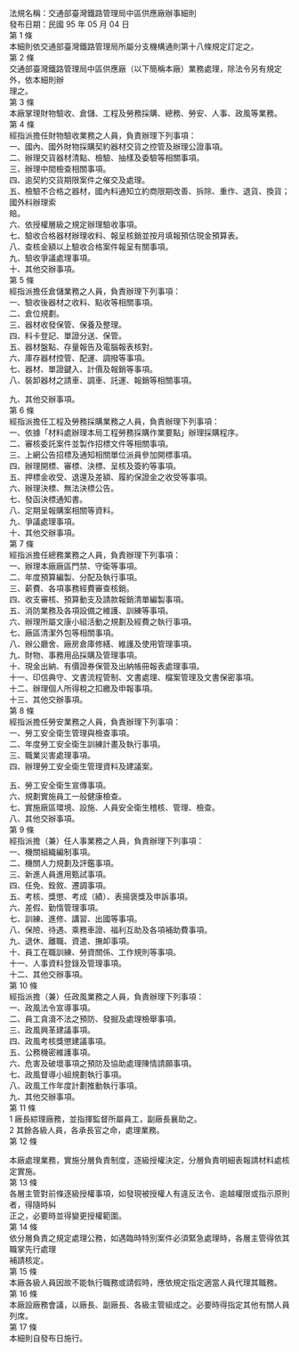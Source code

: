 法規名稱：交通部臺灣鐵路管理局中區供應廠辦事細則  
發布日期：民國 95 年 05 月 04 日  
第 1 條  
本細則依交通部臺灣鐵路管理局所屬分支機構通則第十八條規定訂定之。  
第 2 條  
交通部臺灣鐵路管理局中區供應廠（以下簡稱本廠）業務處理，除法令另有規定外，依本細則辦  
理之。  
第 3 條  
本廠掌理財物驗收、倉儲、工程及勞務採購、總務、勞安、人事、政風等業務。  
第 4 條  
經指派擔任財物驗收業務之人員，負責辦理下列事項：  
一、國內、國外財物採購契約器材交貨之控管及辦理公證事項。  
二、辦理交貨器材清點、檢驗、抽樣及委驗等相關事項。  
三、辦理中間檢查相關事項。  
四、逾契約交貨期限案件之催交及處理。  
五、檢驗不合格之器材，國內料通知立約商限期改善、拆除、重作、退貨、換貨；國外料辦理索  
賠。  
六、依授權層級之規定辦理驗收事項。  
七、驗收合格器材辦理收料、報呈核銷並按月填報預估現金預算表。  
八、查核金額以上驗收合格案件報呈有關事項。  
九、驗收爭議處理事項。  
十、其他交辦事項。  
第 5 條  
經指派擔任倉儲業務之人員，負責辦理下列事項：  
一、驗收後器材之收料、點收等相關事項。  
二、倉位規劃。  
三、器材收發保管、保養及整理。  
四、料卡登記、單證分送、保管。  
五、器材盤點、存量報告及電腦報表核對。  
六、庫存器材控管、配運、調撥等事項。  
七、器材、單證鍵入、計價及報銷等事項。  
八、裝卸器材之請車、調車、託運、報銷等相關事項。  


九、其他交辦事項。  
第 6 條  
經指派擔任工程及勞務採購業務之人員，負責辦理下列事項：  
一、依據「材料處辦理本局工程勞務採購作業要點」辦理採購程序。  
二、審核委託案件並製作招標文件等相關事項。  
三、上網公告招標及通知相關單位派員參加開標事項。  
四、辦理開標、審標、決標、呈核及簽約等事項。  
五、押標金收受、退還及差額、履約保證金之收受等事項。  
六、辦理決標、無法決標公告。  
七、發函決標通知書。  
八、定期呈報購案相關等資料。  
九、爭議處理事項。  
十、其他交辦事項。  
第 7 條  
經指派擔任總務業務之人員，負責辦理下列事項：  
一、辦理本廠廠區門禁、守衛等事項。  
二、年度預算編製、分配及執行事項。  
三、薪費、各項事務經費審查核銷。  
四、收支審核、預算動支及請款報銷清單編製事項。  
五、消防業務及各項設備之維護、訓練等事項。  
六、辦理所屬文康小組活動之規劃及經費之執行事項。  
七、廠區清潔外包等相關事項。  
八、辦公廳舍、廠房倉庫修繕、維護及使用管理事項。  
九、財物、事務用品採購及管理事項。  
十、現金出納、有價證券保管及出納帳冊報表處理事項。  
十一、印信典守、文書流程管制、文書處理、檔案管理及文書保密事項。  
十二、辦理個人所得稅之扣繳及申報事項。  
十三、其他交辦事項。  
第 8 條  
經指派擔任勞安業務之人員，負責辦理下列事項：  
一、勞工安全衛生管理與檢查事項。  
二、年度勞工安全衛生訓練計畫及執行事項。  
三、職業災害處理事項。  
四、辦理勞工安全衛生管理資料及建議案。  


五、勞工安全衛生宣傳事項。  
六、規劃實施員工一般健康檢查。  
七、實施廠區環境、設施、人員安全衛生稽核、管理、檢查。  
八、其他交辦事項。  
第 9 條  
經指派擔（兼）任人事業務之人員，負責辦理下列事項：  
一、機關組織編制事項。  
二、機關人力規劃及評鑑事項。  
三、新進人員進用甄試事項。  
四、任免、銓敘、遷調事項。  
五、考核、獎懲、考成（績）、表揚褒獎及申訴事項。  
六、差假、勤惰管理事項。  
七、訓練、進修、講習、出國等事項。  
八、保險、待遇、乘務車證、福利互助及各項補助費事項。  
九、退休、離職、資遣、撫卹事項。  
十、員工在職訓練、勞資關係、工作規則等事項。  
十一、人事資料登錄及管理事項。  
十二、其他交辦事項。  
第 10 條  
經指派擔（兼）任政風業務之人員，負責辦理下列事項：  
一、政風法令宣導事項。  
二、員工貪瀆不法之預防、發掘及處理檢舉事項。  
三、政風興革建議事項。  
四、政風考核獎懲建議事項。  
五、公務機密維護事項。  
六、危害及破壞事項之預防及協助處理陳情請願事項。  
七、政風督導小組規劃執行事項。  
八、政風工作年度計劃推動執行事項。  
九、其他交辦事項。  
第 11 條  
1 廠長綜理廠務，並指揮監督所屬員工，副廠長襄助之。  
2 其餘各級人員，各承長官之命，處理業務。  
第 12 條  


本廠處理業務，實施分層負責制度，逐級授權決定，分層負責明細表報請材料處核定實施。  
第 13 條  
各層主管對前條逐級授權事項，如發現被授權人有違反法令、逾越權限或指示原則者，得隨時糾  
正之，必要時並得變更授權範圍。  
第 14 條  
依分層負責之規定處理公務，如遇臨時特別案件必須緊急處理時，各層主管得依其職掌先行處理  
補請核定。  
第 15 條  
本廠各級人員因故不能執行職務或請假時，應依規定指定適當人員代理其職務。  
第 16 條  
本廠設廠務會議，以廠長、副廠長、各級主管組成之。必要時得指定其他有關人員列席。  
第 17 條  
本細則自發布日施行。  


